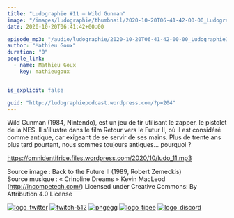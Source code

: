 ```yaml
---
title: "Ludographie #11 – Wild Gunman"
image: "/images/ludographie/thumbnail/2020-10-20T06-41-42-00-00_Ludographie11WildGunman.jpg"
date: 2020-10-20T06:41:42+00:00

episode_mp3: "/audio/ludographie/2020-10-20T06-41-42-00-00_Ludographie11WildGunman.mp3"
author: "Mathieu Goux"
duration: "0"
people_link: 
  - name: Mathieu Goux
    key: mathieugoux


is_explicit: false

guid: "http://ludographiepodcast.wordpress.com/?p=204"
---
```


<PodcastHeader/>

<!-- ECRIRE LA DESCRIPTION DE L'EPISODE SOUS CETTE LIGNE -->
<p>Wild Gunman (1984, Nintendo), est un jeu de tir utilisant le zapper, le pistolet de la NES. Il s’illustre dans le film Retour vers le Futur II, où il est considéré comme antique, car exigeant de se servir de ses mains. Plus de trente ans plus tard pourtant, nous sommes toujours antiques… pourquoi ?</p>
<p></p>
<p><a href="https://omnidentifrice.files.wordpress.com/2020/10/ludo_11.mp3" rel="nofollow">https://omnidentifrice.files.wordpress.com/2020/10/ludo_11.mp3</a></p>
 
<p>Source image : Back to the Future II (1989, Robert Zemeckis)<br>
Source musique : «&nbsp;Crinoline Dreams&nbsp;» Kevin MacLeod (<a title="http://incompetech.com/" href="http://incompetech.com/" rel="nofollow">http://incompetech.com/</a>) Licensed under Creative Commons: By Attribution 4.0 License</p>


<tr>
<td><a href="https://twitter.com/Gouximan" rel="nofollow"><img src="/resources/ludographie/2020-10-20T06-41-42-00-00_Ludographie11WildGunman/logo_twitter-1.png" alt="logo_twitter"></a></td>
<td><a href="https://www.twitch.tv/mathieugoux" rel="nofollow"><img src="/resources/ludographie/2020-10-20T06-41-42-00-00_Ludographie11WildGunman/twitch-512-1.png" alt="twitch-512"></a></td>
<td><a href="https://www.youtube.com/user/MattTheFatalifieur/videos" rel="nofollow"><img src="/resources/ludographie/2020-10-20T06-41-42-00-00_Ludographie11WildGunman/pngegg.png" alt="pngegg"></a></td>
<td><a href="http://fr.tipeee.com/calvinball" rel="nofollow"><img src="/resources/ludographie/2020-10-20T06-41-42-00-00_Ludographie11WildGunman/logo_tipee-1.png" alt="logo_tipee"></a></td>
<td><a href="https://discord.com/invite/4RnA9v7" rel="nofollow"><img src="/resources/ludographie/2020-10-20T06-41-42-00-00_Ludographie11WildGunman/logo_discord-1.png" alt="logo_discord"></a></td>
</tr>




